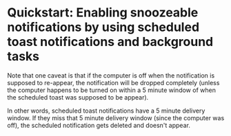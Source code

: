# Quickstart: Enabling snoozeable notifications by using scheduled toast notifications and background tasks

Note that one caveat is that if the computer is off when the notification is supposed to re-appear, the notification will be dropped completely (unless the computer happens to be turned on within a 5 minute window of when the scheduled toast was supposed to be appear).

In other words, scheduled toast notifications have a 5 minute delivery window. If they miss that 5 minute delivery window (since the computer was off), the scheduled notification gets deleted and doesn't appear.